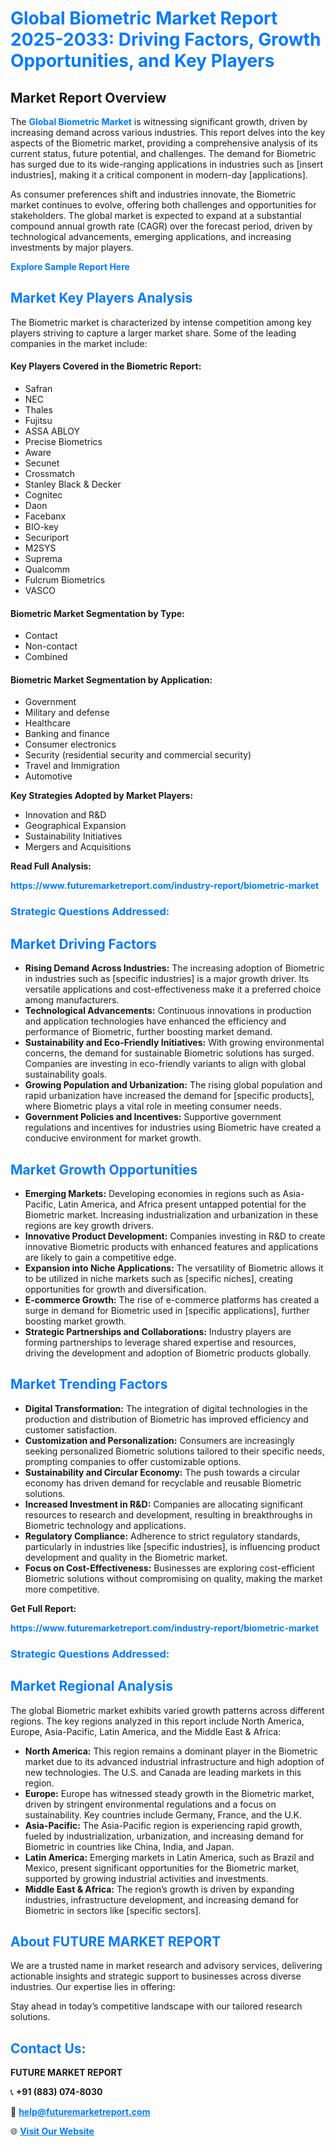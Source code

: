 <h1 style="color: #007BFF;">Global Biometric Market Report 2025-2033: Driving Factors, Growth Opportunities, and Key Players</h1>

<section id="overview">
<h2>Market Report Overview</h2>
<p>The <a href="https://www.futuremarketreport.com/industry-report/biometric-market" style="color: #007BFF; text-decoration: none;"><strong>Global Biometric Market</strong></a> is witnessing significant growth, driven by increasing demand across various industries. This report delves into the key aspects of the Biometric market, providing a comprehensive analysis of its current status, future potential, and challenges. The demand for Biometric has surged due to its wide-ranging applications in industries such as [insert industries], making it a critical component in modern-day [applications].</p>
<p>As consumer preferences shift and industries innovate, the Biometric market continues to evolve, offering both challenges and opportunities for stakeholders. The global market is expected to expand at a substantial compound annual growth rate (CAGR) over the forecast period, driven by technological advancements, emerging applications, and increasing investments by major players.</p>
</section>

<section id="overview">
<p><a href="https://www.futuremarketreport.com/request-sample/reportId=99541" style="color: #007BFF; text-decoration: none;"><strong>Explore Sample Report Here</strong></a></p>
</section>

<section id="key-players">
<h2 style="color: #007BFF;">Market Key Players Analysis</h2>
<p>The Biometric market is characterized by intense competition among key players striving to capture a larger market share. Some of the leading companies in the market include:</p>
<h4>Key Players Covered in the Biometric Report:</h4>
<ul><li>Safran</li><li>NEC</li><li>Thales</li><li>Fujitsu</li><li>ASSA ABLOY</li><li>Precise Biometrics</li><li>Aware</li><li>Secunet</li><li>Crossmatch</li><li>Stanley Black &amp; Decker</li><li>Cognitec</li><li>Daon</li><li>Facebanx</li><li>BIO-key</li><li>Securiport</li><li>M2SYS</li><li>Suprema</li><li>Qualcomm</li><li>Fulcrum Biometrics</li><li>VASCO</li></ul>
<h4>Biometric Market Segmentation by Type:</h4>
<ul><li>Contact</li><li>Non-contact</li><li>Combined</li></ul>

<h4>Biometric Market Segmentation by Application:</h4>
<ul><li>Government</li><li>Military and defense</li><li>Healthcare</li><li>Banking and finance</li><li>Consumer electronics</li><li>Security (residential security and commercial security)</li><li>Travel and Immigration</li><li>Automotive</li></ul>
<p><strong>Key Strategies Adopted by Market Players:</strong></p>
<ul>
<li>Innovation and R&D</li>
<li>Geographical Expansion</li>
<li>Sustainability Initiatives</li>
<li>Mergers and Acquisitions</li>
</ul>
</section>

<section>
<p><strong>Read Full Analysis: </strong></p><a href="https://www.futuremarketreport.com/industry-report/biometric-market" style="color: #007BFF; text-decoration: none;"><strong>https://www.futuremarketreport.com/industry-report/biometric-market</strong></a>
<h3 style="color: #007BFF;">Strategic Questions Addressed:</h3>
</section>

<section id="driving-factors">
<h2 style="color: #007BFF;">Market Driving Factors</h2>
<ul>
<li><strong>Rising Demand Across Industries:</strong> The increasing adoption of Biometric in industries such as [specific industries] is a major growth driver. Its versatile applications and cost-effectiveness make it a preferred choice among manufacturers.</li>
<li><strong>Technological Advancements:</strong> Continuous innovations in production and application technologies have enhanced the efficiency and performance of Biometric, further boosting market demand.</li>
<li><strong>Sustainability and Eco-Friendly Initiatives:</strong> With growing environmental concerns, the demand for sustainable Biometric solutions has surged. Companies are investing in eco-friendly variants to align with global sustainability goals.</li>
<li><strong>Growing Population and Urbanization:</strong> The rising global population and rapid urbanization have increased the demand for [specific products], where Biometric plays a vital role in meeting consumer needs.</li>
<li><strong>Government Policies and Incentives:</strong> Supportive government regulations and incentives for industries using Biometric have created a conducive environment for market growth.</li>
</ul>
</section>

<section id="growth-opportunities">
<h2 style="color: #007BFF;">Market Growth Opportunities</h2>
<ul>
<li><strong>Emerging Markets:</strong> Developing economies in regions such as Asia-Pacific, Latin America, and Africa present untapped potential for the Biometric market. Increasing industrialization and urbanization in these regions are key growth drivers.</li>
<li><strong>Innovative Product Development:</strong> Companies investing in R&D to create innovative Biometric products with enhanced features and applications are likely to gain a competitive edge.</li>
<li><strong>Expansion into Niche Applications:</strong> The versatility of Biometric allows it to be utilized in niche markets such as [specific niches], creating opportunities for growth and diversification.</li>
<li><strong>E-commerce Growth:</strong> The rise of e-commerce platforms has created a surge in demand for Biometric used in [specific applications], further boosting market growth.</li>
<li><strong>Strategic Partnerships and Collaborations:</strong> Industry players are forming partnerships to leverage shared expertise and resources, driving the development and adoption of Biometric products globally.</li>
</ul>
</section>

<section id="trending-factors">
<h2 style="color: #007BFF;">Market Trending Factors</h2>
<ul>
<li><strong>Digital Transformation:</strong> The integration of digital technologies in the production and distribution of Biometric has improved efficiency and customer satisfaction.</li>
<li><strong>Customization and Personalization:</strong> Consumers are increasingly seeking personalized Biometric solutions tailored to their specific needs, prompting companies to offer customizable options.</li>
<li><strong>Sustainability and Circular Economy:</strong> The push towards a circular economy has driven demand for recyclable and reusable Biometric solutions.</li>
<li><strong>Increased Investment in R&D:</strong> Companies are allocating significant resources to research and development, resulting in breakthroughs in Biometric technology and applications.</li>
<li><strong>Regulatory Compliance:</strong> Adherence to strict regulatory standards, particularly in industries like [specific industries], is influencing product development and quality in the Biometric market.</li>
<li><strong>Focus on Cost-Effectiveness:</strong> Businesses are exploring cost-efficient Biometric solutions without compromising on quality, making the market more competitive.</li>
</ul>
</section>

<section>
<p><strong>Get Full Report: </strong></p><a href="https://www.futuremarketreport.com/industry-report/biometric-market" style="color: #007BFF; text-decoration: none;"><strong>https://www.futuremarketreport.com/industry-report/biometric-market</strong></a>
<h3 style="color: #007BFF;">Strategic Questions Addressed:</h3>
</section>


<section id="regional-analysis">
<h2 style="color: #007BFF;">Market Regional Analysis</h2>
<p>The global Biometric market exhibits varied growth patterns across different regions. The key regions analyzed in this report include North America, Europe, Asia-Pacific, Latin America, and the Middle East & Africa:</p>
<ul>
<li><strong>North America:</strong> This region remains a dominant player in the Biometric market due to its advanced industrial infrastructure and high adoption of new technologies. The U.S. and Canada are leading markets in this region.</li>
<li><strong>Europe:</strong> Europe has witnessed steady growth in the Biometric market, driven by stringent environmental regulations and a focus on sustainability. Key countries include Germany, France, and the U.K.</li>
<li><strong>Asia-Pacific:</strong> The Asia-Pacific region is experiencing rapid growth, fueled by industrialization, urbanization, and increasing demand for Biometric in countries like China, India, and Japan.</li>
<li><strong>Latin America:</strong> Emerging markets in Latin America, such as Brazil and Mexico, present significant opportunities for the Biometric market, supported by growing industrial activities and investments.</li>
<li><strong>Middle East & Africa:</strong> The region’s growth is driven by expanding industries, infrastructure development, and increasing demand for Biometric in sectors like [specific sectors].</li>
</ul>
</section>

<footer>
<h2 style="color: #007BFF;">About FUTURE MARKET REPORT</h2>
<p>We are a trusted name in market research and advisory services, delivering actionable insights and strategic support to businesses across diverse industries. Our expertise lies in offering:</p>

<p>Stay ahead in today’s competitive landscape with our tailored research solutions.</p>

<h2 style="color: #007BFF;">Contact Us:</h2>
<p><strong>FUTURE MARKET REPORT</strong></p>
<p>📞 <strong>+91 (883) 074-8030</strong></p>
<p>📧 <strong><a href="mailto:help@futuremarketreport.com" style="color: #007BFF;">help@futuremarketreport.com</a></strong></p>
<p>🌐 <strong><a href="https://www.futuremarketreport.com/" style="color: #007BFF;">Visit Our Website</a></strong></p>
</footer>